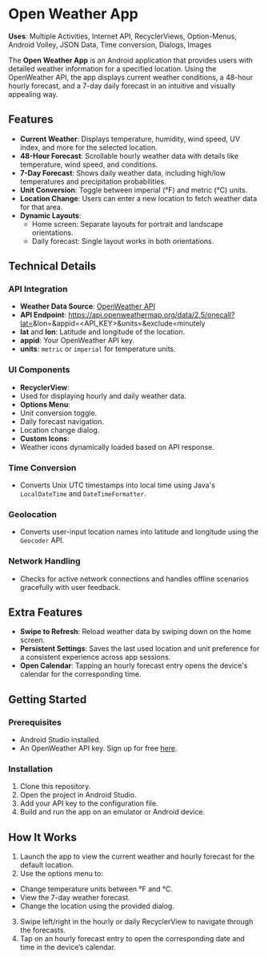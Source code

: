 # Open Weather App

**Uses**: Multiple Activities, Internet API, RecyclerViews, Option-Menus, Android Volley, JSON Data, Time conversion, Dialogs, Images 

The **Open Weather App** is an Android application that provides users with detailed weather information for a specified location. Using the OpenWeather API, the app displays current weather conditions, a 48-hour hourly forecast, and a 7-day daily forecast in an intuitive and visually appealing way.

## Features

- **Current Weather**: Displays temperature, humidity, wind speed, UV index, and more for the selected location.
- **48-Hour Forecast**: Scrollable hourly weather data with details like temperature, wind speed, and conditions.
- **7-Day Forecast**: Shows daily weather data, including high/low temperatures and precipitation probabilities.
- **Unit Conversion**: Toggle between imperial (°F) and metric (°C) units.
- **Location Change**: Users can enter a new location to fetch weather data for that area.
- **Dynamic Layouts**:
  - Home screen: Separate layouts for portrait and landscape orientations.
  - Daily forecast: Single layout works in both orientations.

## Technical Details

### API Integration
- **Weather Data Source**: [OpenWeather API](https://openweathermap.org/api/one-call-api)
- **API Endpoint**:
https://api.openweathermap.org/data/2.5/onecall?lat=<LATITUDE>&lon=<LONGITUDE>&appid=<API_KEY>&units=<UNITS>&exclude=minutely
- **lat** and **lon**: Latitude and longitude of the location.
- **appid**: Your OpenWeather API key.
- **units**: `metric` or `imperial` for temperature units.

### UI Components
- **RecyclerView**:
- Used for displaying hourly and daily weather data.
- **Options Menu**:
- Unit conversion toggle.
- Daily forecast navigation.
- Location change dialog.
- **Custom Icons**:
- Weather icons dynamically loaded based on API response.

### Time Conversion
- Converts Unix UTC timestamps into local time using Java's `LocalDateTime` and `DateTimeFormatter`.

### Geolocation
- Converts user-input location names into latitude and longitude using the `Geocoder` API.

### Network Handling
- Checks for active network connections and handles offline scenarios gracefully with user feedback.

## Extra Features
- **Swipe to Refresh**: Reload weather data by swiping down on the home screen.
- **Persistent Settings**: Saves the last used location and unit preference for a consistent experience across app sessions.
- **Open Calendar**: Tapping an hourly forecast entry opens the device's calendar for the corresponding time.

## Getting Started

### Prerequisites
- Android Studio installed.
- An OpenWeather API key. Sign up for free [here](https://home.openweathermap.org/users/sign_up).

### Installation
1. Clone this repository.
2. Open the project in Android Studio.
3. Add your API key to the configuration file.
4. Build and run the app on an emulator or Android device.

## How It Works

1. Launch the app to view the current weather and hourly forecast for the default location.
2. Use the options menu to:
 - Change temperature units between °F and °C.
 - View the 7-day weather forecast.
 - Change the location using the provided dialog.
3. Swipe left/right in the hourly or daily RecyclerView to navigate through the forecasts.
4. Tap on an hourly forecast entry to open the corresponding date and time in the device’s calendar.

